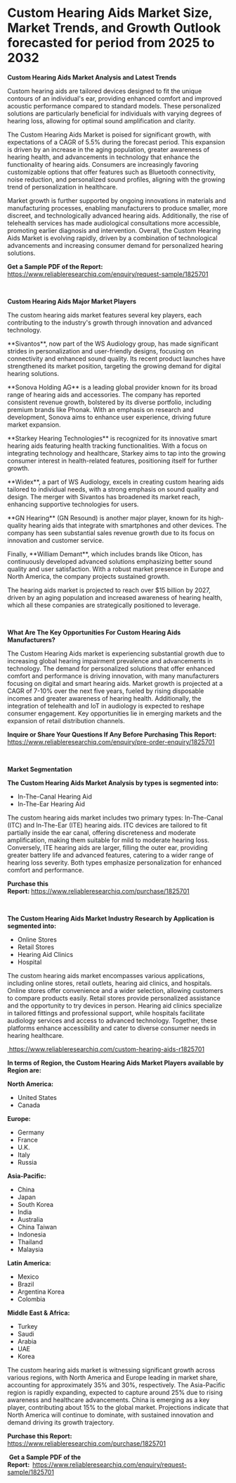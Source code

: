 <p><h1>Custom Hearing Aids Market Size, Market Trends, and Growth Outlook forecasted for period from 2025 to 2032</h1></p><p><strong>Custom Hearing Aids Market Analysis and Latest Trends</strong></p>
<p><p>Custom hearing aids are tailored devices designed to fit the unique contours of an individual's ear, providing enhanced comfort and improved acoustic performance compared to standard models. These personalized solutions are particularly beneficial for individuals with varying degrees of hearing loss, allowing for optimal sound amplification and clarity.</p><p>The Custom Hearing Aids Market is poised for significant growth, with expectations of a CAGR of 5.5% during the forecast period. This expansion is driven by an increase in the aging population, greater awareness of hearing health, and advancements in technology that enhance the functionality of hearing aids. Consumers are increasingly favoring customizable options that offer features such as Bluetooth connectivity, noise reduction, and personalized sound profiles, aligning with the growing trend of personalization in healthcare.</p><p>Market growth is further supported by ongoing innovations in materials and manufacturing processes, enabling manufacturers to produce smaller, more discreet, and technologically advanced hearing aids. Additionally, the rise of telehealth services has made audiological consultations more accessible, promoting earlier diagnosis and intervention. Overall, the Custom Hearing Aids Market is evolving rapidly, driven by a combination of technological advancements and increasing consumer demand for personalized hearing solutions.</p></p>
<p><strong>Get a Sample PDF of the Report:&nbsp;</strong> <a href="https://www.reliableresearchiq.com/enquiry/request-sample/1825701?utm_campaign=1137&utm_medium=2&utm_source=Github&utm_content=ia&utm_term=13042025&utm_id=custom-hearing-aids">https://www.reliableresearchiq.com/enquiry/request-sample/1825701</a></p>
<p>&nbsp;</p>
<p><strong>Custom Hearing Aids Major Market Players</strong></p>
<p><p>The custom hearing aids market features several key players, each contributing to the industry's growth through innovation and advanced technology. </p><p>**Sivantos**, now part of the WS Audiology group, has made significant strides in personalization and user-friendly designs, focusing on connectivity and enhanced sound quality. Its recent product launches have strengthened its market position, targeting the growing demand for digital hearing solutions.</p><p>**Sonova Holding AG** is a leading global provider known for its broad range of hearing aids and accessories. The company has reported consistent revenue growth, bolstered by its diverse portfolio, including premium brands like Phonak. With an emphasis on research and development, Sonova aims to enhance user experience, driving future market expansion.</p><p>**Starkey Hearing Technologies** is recognized for its innovative smart hearing aids featuring health tracking functionalities. With a focus on integrating technology and healthcare, Starkey aims to tap into the growing consumer interest in health-related features, positioning itself for further growth.</p><p>**Widex**, a part of WS Audiology, excels in creating custom hearing aids tailored to individual needs, with a strong emphasis on sound quality and design. The merger with Sivantos has broadened its market reach, enhancing supportive technologies for users.</p><p>**GN Hearing** (GN Resound) is another major player, known for its high-quality hearing aids that integrate with smartphones and other devices. The company has seen substantial sales revenue growth due to its focus on innovation and customer service.</p><p>Finally, **William Demant**, which includes brands like Oticon, has continuously developed advanced solutions emphasizing better sound quality and user satisfaction. With a robust market presence in Europe and North America, the company projects sustained growth.</p><p>The hearing aids market is projected to reach over $15 billion by 2027, driven by an aging population and increased awareness of hearing health, which all these companies are strategically positioned to leverage.</p></p>
<p>&nbsp;</p>
<p><strong>What Are The Key Opportunities For Custom Hearing Aids Manufacturers?</strong></p>
<p><p>The Custom Hearing Aids market is experiencing substantial growth due to increasing global hearing impairment prevalence and advancements in technology. The demand for personalized solutions that offer enhanced comfort and performance is driving innovation, with many manufacturers focusing on digital and smart hearing aids. Market growth is projected at a CAGR of 7-10% over the next five years, fueled by rising disposable incomes and greater awareness of hearing health. Additionally, the integration of telehealth and IoT in audiology is expected to reshape consumer engagement. Key opportunities lie in emerging markets and the expansion of retail distribution channels.</p></p>
<p><strong>Inquire or Share Your Questions If Any Before Purchasing This Report:</strong> <a href="https://www.reliableresearchiq.com/enquiry/pre-order-enquiry/1825701?utm_campaign=1137&utm_medium=2&utm_source=Github&utm_content=ia&utm_term=13042025&utm_id=custom-hearing-aids">https://www.reliableresearchiq.com/enquiry/pre-order-enquiry/1825701</a></p>
<p>&nbsp;</p>
<p><strong>Market Segmentation</strong></p>
<p><strong>The Custom Hearing Aids Market Analysis by types is segmented into:</strong></p>
<p><ul><li>In-The-Canal Hearing Aid</li><li>In-The-Ear Hearing Aid</li></ul></p>
<p><p>The custom hearing aids market includes two primary types: In-The-Canal (ITC) and In-The-Ear (ITE) hearing aids. ITC devices are tailored to fit partially inside the ear canal, offering discreteness and moderate amplification, making them suitable for mild to moderate hearing loss. Conversely, ITE hearing aids are larger, filling the outer ear, providing greater battery life and advanced features, catering to a wider range of hearing loss severity. Both types emphasize personalization for enhanced comfort and performance.</p></p>
<p><strong>Purchase this Report:&nbsp;</strong><a href="https://www.reliableresearchiq.com/purchase/1825701?utm_campaign=1137&utm_medium=2&utm_source=Github&utm_content=ia&utm_term=13042025&utm_id=custom-hearing-aids">https://www.reliableresearchiq.com/purchase/1825701</a></p>
<p>&nbsp;</p>
<p><strong>The Custom Hearing Aids Market Industry Research by Application is segmented into:</strong></p>
<p><ul><li>Online Stores</li><li>Retail Stores</li><li>Hearing Aid Clinics</li><li>Hospital</li></ul></p>
<p><p>The custom hearing aids market encompasses various applications, including online stores, retail outlets, hearing aid clinics, and hospitals. Online stores offer convenience and a wider selection, allowing customers to compare products easily. Retail stores provide personalized assistance and the opportunity to try devices in person. Hearing aid clinics specialize in tailored fittings and professional support, while hospitals facilitate audiology services and access to advanced technology. Together, these platforms enhance accessibility and cater to diverse consumer needs in hearing healthcare.</p></p>
<p><a href="https://www.reliableresearchiq.com/custom-hearing-aids-r1825701?utm_campaign=1137&utm_medium=2&utm_source=Github&utm_content=ia&utm_term=13042025&utm_id=custom-hearing-aids">&nbsp;https://www.reliableresearchiq.com/custom-hearing-aids-r1825701</a></p>
<p><strong>In terms of Region, the Custom Hearing Aids Market Players available by Region are:</strong></p>
<p>
    <p> <strong> North America: </strong>
        <ul>
            <li>United States</li>
            <li>Canada</li>
        </ul>
        </p> 
    <p> <strong> Europe: </strong>
        <ul>
            <li>Germany</li>
            <li>France</li>
            <li>U.K.</li>
            <li>Italy</li>
            <li>Russia</li>
        </ul>
        </p> 
    <p> <strong> Asia-Pacific: </strong>
        <ul>
            <li>China</li>
            <li>Japan</li>
            <li>South Korea</li>
            <li>India</li>
            <li>Australia</li>
            <li>China Taiwan</li>
            <li>Indonesia</li>
            <li>Thailand</li>
            <li>Malaysia</li>
        </ul>
        </p> 
    <p> <strong> Latin America: </strong>
        <ul>
            <li>Mexico</li>
            <li>Brazil</li>
            <li>Argentina Korea</li>
            <li>Colombia</li>
        </ul>
        </p> 
    <p> <strong> Middle East & Africa: </strong>
        <ul>
            <li>Turkey</li>
            <li>Saudi</li>
            <li>Arabia</li>
            <li>UAE</li>
            <li>Korea</li>
        </ul>
    </p>
    </p>
<p><p>The custom hearing aids market is witnessing significant growth across various regions, with North America and Europe leading in market share, accounting for approximately 35% and 30%, respectively. The Asia-Pacific region is rapidly expanding, expected to capture around 25% due to rising awareness and healthcare advancements. China is emerging as a key player, contributing about 15% to the global market. Projections indicate that North America will continue to dominate, with sustained innovation and demand driving its growth trajectory.</p></p>
<p><strong>Purchase this Report: </strong><a href="https://www.reliableresearchiq.com/purchase/1825701?utm_campaign=1137&utm_medium=2&utm_source=Github&utm_content=ia&utm_term=13042025&utm_id=custom-hearing-aids">https://www.reliableresearchiq.com/purchase/1825701</a></p>
<p>&nbsp;<strong>Get a Sample PDF of the Report:&nbsp;&nbsp;</strong><a href="https://www.reliableresearchiq.com/enquiry/request-sample/1825701?utm_campaign=1137&utm_medium=2&utm_source=Github&utm_content=ia&utm_term=13042025&utm_id=custom-hearing-aids">https://www.reliableresearchiq.com/enquiry/request-sample/1825701</a></p>
<p><strong></strong></p>
<p><p></p><p></p><p></p></p>